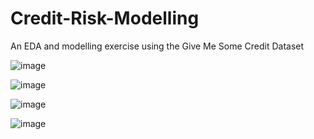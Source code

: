 # Credit-Risk-Modelling
An EDA and modelling exercise using the Give Me Some Credit Dataset


![image](https://github.com/user-attachments/assets/623dd394-f7de-45b2-ba0f-593d5ed8f4ab)


![image](https://github.com/user-attachments/assets/ed7266c6-655d-4ff6-bc31-fe025665213f)


![image](https://github.com/user-attachments/assets/4fdf9a31-f28e-48a3-9cb9-2dcb5188280d)



![image](https://github.com/user-attachments/assets/c2ec2d2c-2010-4215-8c8a-85b50c056d52)

